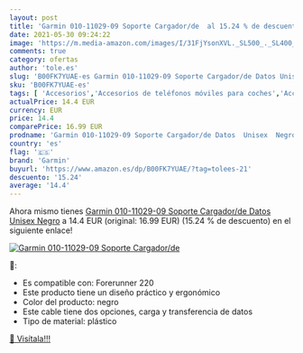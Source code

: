 ```yaml
---
layout: post
title: 'Garmin 010-11029-09 Soporte Cargador/de  al 15.24 % de descuento'
date: 2021-05-30 09:24:22
image: 'https://m.media-amazon.com/images/I/31FjYsonXVL._SL500_._SL400_.jpg'
comments: true
category: ofertas
author: 'tole.es'
slug: 'B00FK7YUAE-es Garmin 010-11029-09 Soporte Cargador/de Datos Unisex Negro'
sku: 'B00FK7YUAE-es'
tags: [ 'Accesorios','Accesorios de teléfonos móviles para coches','Accesorios para móviles','Accesorios para portátiles y netbooks','Candados de seguridad para portátiles y netbooks','Comunicación móvil y accesorios','Electrónica','Informática','garmin', ]
actualPrice: 14.4 EUR
currency: EUR
price: 14.4
comparePrice: 16.99 EUR
prodname: 'Garmin 010-11029-09 Soporte Cargador/de Datos  Unisex  Negro'
country: 'es'
flag: '🇪🇸'
brand: 'Garmin'
buyurl: 'https://www.amazon.es/dp/B00FK7YUAE/?tag=tolees-21'
descuento: '15.24'
average: '14.4'
---
```


Ahora mismo tienes [Garmin 010-11029-09 Soporte Cargador/de Datos  Unisex  Negro](https://www.amazon.es/dp/B00FK7YUAE/?tag=tolees-21) a 14.4 EUR (original: 16.99 EUR) (15.24 %  de descuento) en el siguiente enlace!

[![Garmin 010-11029-09 Soporte Cargador/de ](https://m.media-amazon.com/images/I/31FjYsonXVL._SL500_._SL400_.jpg)](https://www.amazon.es/dp/B00FK7YUAE/?tag=tolees-21)

🔎:

- Es compatible con: Forerunner 220
- Este producto tiene un diseño práctico y ergonómico
- Color del producto: negro
- Este cable tiene dos opciones, carga y transferencia de datos
- Tipo de material: plástico

[🛒 Visítala!!!](https://www.amazon.es/dp/B00FK7YUAE/?tag=tolees-21)
